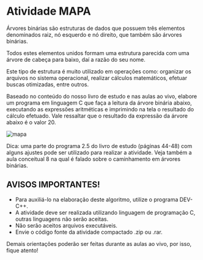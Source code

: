 # Atividade MAPA 

Árvores binárias são estruturas de dados que possuem três elementos denominados raiz, nó esquerdo e nó direito, que também são árvores binárias. 

Todos estes elementos unidos formam uma estrutura parecida com uma árvore de cabeça para baixo, daí a razão do seu nome. 

Este tipo de estrutura é muito utilizado em operações como: organizar os arquivos no sistema operacional, realizar cálculos matemáticos, efetuar buscas otimizadas, entre outros.

Baseado no conteúdo do nosso livro de estudo e nas aulas ao vivo, elabore um programa em linguagem C que faça a leitura da árvore binária abaixo, executando as expressões aritméticas e imprimindo na tela o resultado do cálculo efetuado. Vale ressaltar que o resultado da expressão da árvore abaixo é o valor 20.

![mapa](https://github.com/guionardo/engsoft_c/blob/master/ED_2/QUE_33524_138964_1.jpg)

Dica: uma parte do programa 2.5 do livro de estudo (páginas 44-48) com alguns ajustes pode ser utilizado para realizar a atividade. Veja também a aula conceitual 8 na qual é falado sobre o caminhamento em árvores binárias.

## AVISOS IMPORTANTES!

* Para auxiliá-lo na elaboração deste algoritmo, utilize o programa DEV-C++.
* A atividade deve ser realizada utilizando linguagem de programação C, outras linguagens não serão aceitas. 
* Não serão aceitos arquivos executáveis.
* Envie o código fonte da atividade compactado .zip ou .rar.

Demais orientações poderão ser feitas durante as aulas ao vivo, por isso, fique atento!
